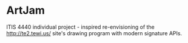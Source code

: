 # ArtJam
ITIS 4440 individual project - inspired re-envisioning of the http://te2.tewi.us/ site's drawing program with modern signature APIs.
